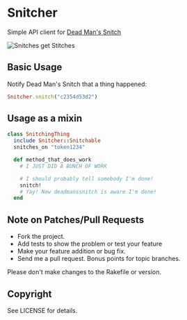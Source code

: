# Snitcher

Simple API client for [Dead Man's Snitch](https://deadmanssnitch.com)

![Snitches get Stitches](doc/get_them_stitches.jpg)

## Basic Usage

Notify Dead Man's Snitch that a thing happened:
```ruby
Snitcher.snitch("c2354d53d2")
```

## Usage as a mixin
```ruby
class SnitchingThing
  include Snitcher::Snitchable
  snitches_on "token1234"

  def method_that_does_work
    # I JUST DID A BUNCH OF WORK

    # I should probably tell somebody I'm done!
    snitch!
    # Yay! Now deadmanssnitch is aware I'm done!
  end
```


## Note on Patches/Pull Requests

* Fork the project.
* Add tests to show the problem or test your feature
* Make your feature addition or bug fix.
* Send me a pull request. Bonus points for topic branches.

Please don't make changes to the Rakefile or version.

## Copyright

See LICENSE for details.
